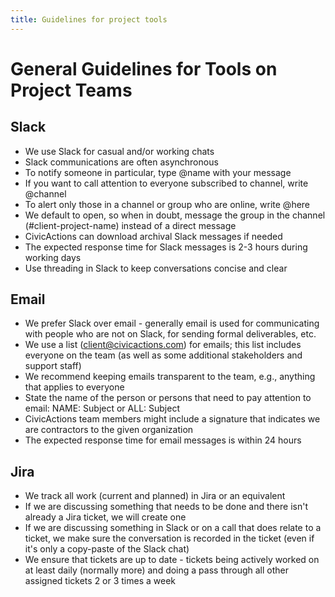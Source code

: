 ```yaml
---
title: Guidelines for project tools
---
```


# General Guidelines for Tools on Project Teams

## Slack

- We use Slack for casual and/or working chats
- Slack communications are often asynchronous
- To notify someone in particular, type @name with your message
- If you want to call attention to everyone subscribed to channel, write @channel
- To alert only those in a channel or group who are online, write @here
- We default to open, so when in doubt, message the group in the channel (#client-project-name) instead of a direct message
- CivicActions can download archival Slack messages if needed
- The expected response time for Slack messages is 2-3 hours during working days
- Use threading in Slack to keep conversations concise and clear

## Email

- We prefer Slack over email - generally email is used for communicating with people who are not on Slack, for sending formal deliverables, etc.
- We use a list ([client@civicactions.com](mailto:client@civicactions.com)) for emails; this list includes everyone on the team (as well as some additional stakeholders and support staff)
- We recommend keeping emails transparent to the team, e.g., anything that applies to everyone
- State the name of the person or persons that need to pay attention to email: NAME: Subject or ALL: Subject
- CivicActions team members might include a signature that indicates we are contractors to the given organization
- The expected response time for email messages is within 24 hours

## Jira

- We track all work (current and planned) in Jira or an equivalent
- If we are discussing something that needs to be done and there isn't already a Jira ticket, we will create one
- If we are discussing something in Slack or on a call that does relate to a ticket, we make sure the conversation is recorded in the ticket (even if it's only a copy-paste of the Slack chat)
- We ensure that tickets are up to date - tickets being actively worked on at least daily (normally more) and doing a pass through all other assigned tickets 2 or 3 times a week

